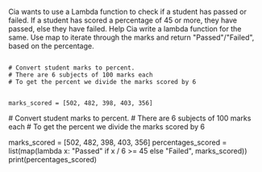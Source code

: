 Cia wants to use a Lambda function to check if a student has passed or failed. If a student has scored a percentage of 45 or more, they have passed, else they have failed. Help Cia write a lambda function for the same. Use map to iterate through the marks and return "Passed"/"Failed", based on the percentage.

<codeblock language="python" type="exercise" testMode="fixedInput">
<code>
# Convert student marks to percent.
# There are 6 subjects of 100 marks each
# To get the percent we divide the marks scored by 6

marks_scored = [502, 482, 398, 403, 356]
</code>

<solution>
# Convert student marks to percent.
# There are 6 subjects of 100 marks each
# To get the percent we divide the marks scored by 6

marks_scored = [502, 482, 398, 403, 356]
percentages_scored = list(map(lambda x: "Passed" if x / 6 >= 45 else "Failed", marks_scored))
print(percentages_scored)
</solution>
</codeblock>